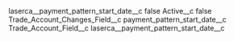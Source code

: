 <?xml version="1.0" encoding="UTF-8"?>
<CustomMetadata xmlns="http://soap.sforce.com/2006/04/metadata" xmlns:xsi="http://www.w3.org/2001/XMLSchema-instance" xmlns:xsd="http://www.w3.org/2001/XMLSchema">
    <label>laserca__payment_pattern_start_date__c</label>
    <protected>false</protected>
    <values>
        <field>Active__c</field>
        <value xsi:type="xsd:boolean">false</value>
    </values>
    <values>
        <field>Trade_Account_Changes_Field__c</field>
        <value xsi:type="xsd:string">payment_pattern_start_date__c</value>
    </values>
    <values>
        <field>Trade_Account_Field__c</field>
        <value xsi:type="xsd:string">laserca__payment_pattern_start_date__c</value>
    </values>
</CustomMetadata>

